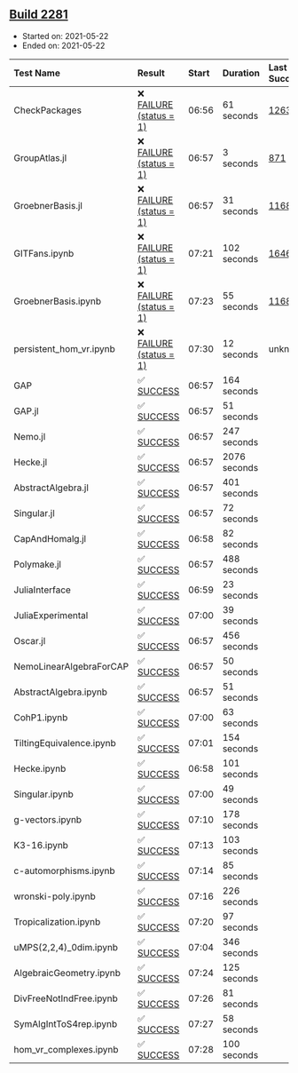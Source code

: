 ## [Build 2281](https://oscarci.mathematik.uni-kl.de/job/oscar-stable/2281/)

* Started on: 2021-05-22
* Ended on: 2021-05-22

| Test Name    | Result | Start | Duration | Last Success | First Failure |
|:-------------|:-------|:------|:---------|:-------------|:--------------|
| CheckPackages | ❌ [FAILURE (status = 1)](https://oscarci.mathematik.uni-kl.de/job/oscar-stable/2281/artifact/logs/build-2281/CheckPackages.log) | 06:56 | 61 seconds | [1263](https://oscarci.mathematik.uni-kl.de/job/oscar-stable/1263/) | [1264](https://oscarci.mathematik.uni-kl.de/job/oscar-stable/1264/) |
| GroupAtlas.jl | ❌ [FAILURE (status = 1)](https://oscarci.mathematik.uni-kl.de/job/oscar-stable/2281/artifact/logs/build-2281/GroupAtlas.jl.log) | 06:57 | 3 seconds | [871](https://oscarci.mathematik.uni-kl.de/job/oscar-stable/871/) | [872](https://oscarci.mathematik.uni-kl.de/job/oscar-stable/872/) |
| GroebnerBasis.jl | ❌ [FAILURE (status = 1)](https://oscarci.mathematik.uni-kl.de/job/oscar-stable/2281/artifact/logs/build-2281/GroebnerBasis.jl.log) | 06:57 | 31 seconds | [1168](https://oscarci.mathematik.uni-kl.de/job/oscar-stable/1168/) | [1169](https://oscarci.mathematik.uni-kl.de/job/oscar-stable/1169/) |
| GITFans.ipynb | ❌ [FAILURE (status = 1)](https://oscarci.mathematik.uni-kl.de/job/oscar-stable/2281/artifact/logs/build-2281/GITFans.ipynb.log) | 07:21 | 102 seconds | [1646](https://oscarci.mathematik.uni-kl.de/job/oscar-stable/1646/) | [1647](https://oscarci.mathematik.uni-kl.de/job/oscar-stable/1647/) |
| GroebnerBasis.ipynb | ❌ [FAILURE (status = 1)](https://oscarci.mathematik.uni-kl.de/job/oscar-stable/2281/artifact/logs/build-2281/GroebnerBasis.ipynb.log) | 07:23 | 55 seconds | [1168](https://oscarci.mathematik.uni-kl.de/job/oscar-stable/1168/) | [1169](https://oscarci.mathematik.uni-kl.de/job/oscar-stable/1169/) |
| persistent_hom_vr.ipynb | ❌ [FAILURE (status = 1)](https://oscarci.mathematik.uni-kl.de/job/oscar-stable/2281/artifact/logs/build-2281/persistent_hom_vr.ipynb.log) | 07:30 | 12 seconds | unknown | unknown |
| GAP | ✅ [SUCCESS](https://oscarci.mathematik.uni-kl.de/job/oscar-stable/2281/artifact/logs/build-2281/GAP.log) | 06:57 | 164 seconds |  |  |
| GAP.jl | ✅ [SUCCESS](https://oscarci.mathematik.uni-kl.de/job/oscar-stable/2281/artifact/logs/build-2281/GAP.jl.log) | 06:57 | 51 seconds |  |  |
| Nemo.jl | ✅ [SUCCESS](https://oscarci.mathematik.uni-kl.de/job/oscar-stable/2281/artifact/logs/build-2281/Nemo.jl.log) | 06:57 | 247 seconds |  |  |
| Hecke.jl | ✅ [SUCCESS](https://oscarci.mathematik.uni-kl.de/job/oscar-stable/2281/artifact/logs/build-2281/Hecke.jl.log) | 06:57 | 2076 seconds |  |  |
| AbstractAlgebra.jl | ✅ [SUCCESS](https://oscarci.mathematik.uni-kl.de/job/oscar-stable/2281/artifact/logs/build-2281/AbstractAlgebra.jl.log) | 06:57 | 401 seconds |  |  |
| Singular.jl | ✅ [SUCCESS](https://oscarci.mathematik.uni-kl.de/job/oscar-stable/2281/artifact/logs/build-2281/Singular.jl.log) | 06:57 | 72 seconds |  |  |
| CapAndHomalg.jl | ✅ [SUCCESS](https://oscarci.mathematik.uni-kl.de/job/oscar-stable/2281/artifact/logs/build-2281/CapAndHomalg.jl.log) | 06:58 | 82 seconds |  |  |
| Polymake.jl | ✅ [SUCCESS](https://oscarci.mathematik.uni-kl.de/job/oscar-stable/2281/artifact/logs/build-2281/Polymake.jl.log) | 06:57 | 488 seconds |  |  |
| JuliaInterface | ✅ [SUCCESS](https://oscarci.mathematik.uni-kl.de/job/oscar-stable/2281/artifact/logs/build-2281/JuliaInterface.log) | 06:59 | 23 seconds |  |  |
| JuliaExperimental | ✅ [SUCCESS](https://oscarci.mathematik.uni-kl.de/job/oscar-stable/2281/artifact/logs/build-2281/JuliaExperimental.log) | 07:00 | 39 seconds |  |  |
| Oscar.jl | ✅ [SUCCESS](https://oscarci.mathematik.uni-kl.de/job/oscar-stable/2281/artifact/logs/build-2281/Oscar.jl.log) | 06:57 | 456 seconds |  |  |
| NemoLinearAlgebraForCAP | ✅ [SUCCESS](https://oscarci.mathematik.uni-kl.de/job/oscar-stable/2281/artifact/logs/build-2281/NemoLinearAlgebraForCAP.log) | 06:57 | 50 seconds |  |  |
| AbstractAlgebra.ipynb | ✅ [SUCCESS](https://oscarci.mathematik.uni-kl.de/job/oscar-stable/2281/artifact/logs/build-2281/AbstractAlgebra.ipynb.log) | 06:57 | 51 seconds |  |  |
| CohP1.ipynb | ✅ [SUCCESS](https://oscarci.mathematik.uni-kl.de/job/oscar-stable/2281/artifact/logs/build-2281/CohP1.ipynb.log) | 07:00 | 63 seconds |  |  |
| TiltingEquivalence.ipynb | ✅ [SUCCESS](https://oscarci.mathematik.uni-kl.de/job/oscar-stable/2281/artifact/logs/build-2281/TiltingEquivalence.ipynb.log) | 07:01 | 154 seconds |  |  |
| Hecke.ipynb | ✅ [SUCCESS](https://oscarci.mathematik.uni-kl.de/job/oscar-stable/2281/artifact/logs/build-2281/Hecke.ipynb.log) | 06:58 | 101 seconds |  |  |
| Singular.ipynb | ✅ [SUCCESS](https://oscarci.mathematik.uni-kl.de/job/oscar-stable/2281/artifact/logs/build-2281/Singular.ipynb.log) | 07:00 | 49 seconds |  |  |
| g-vectors.ipynb | ✅ [SUCCESS](https://oscarci.mathematik.uni-kl.de/job/oscar-stable/2281/artifact/logs/build-2281/g-vectors.ipynb.log) | 07:10 | 178 seconds |  |  |
| K3-16.ipynb | ✅ [SUCCESS](https://oscarci.mathematik.uni-kl.de/job/oscar-stable/2281/artifact/logs/build-2281/K3-16.ipynb.log) | 07:13 | 103 seconds |  |  |
| c-automorphisms.ipynb | ✅ [SUCCESS](https://oscarci.mathematik.uni-kl.de/job/oscar-stable/2281/artifact/logs/build-2281/c-automorphisms.ipynb.log) | 07:14 | 85 seconds |  |  |
| wronski-poly.ipynb | ✅ [SUCCESS](https://oscarci.mathematik.uni-kl.de/job/oscar-stable/2281/artifact/logs/build-2281/wronski-poly.ipynb.log) | 07:16 | 226 seconds |  |  |
| Tropicalization.ipynb | ✅ [SUCCESS](https://oscarci.mathematik.uni-kl.de/job/oscar-stable/2281/artifact/logs/build-2281/Tropicalization.ipynb.log) | 07:20 | 97 seconds |  |  |
| uMPS(2,2,4)_0dim.ipynb | ✅ [SUCCESS](https://oscarci.mathematik.uni-kl.de/job/oscar-stable/2281/artifact/logs/build-2281/uMPS-2-2-4-_0dim.ipynb.log) | 07:04 | 346 seconds |  |  |
| AlgebraicGeometry.ipynb | ✅ [SUCCESS](https://oscarci.mathematik.uni-kl.de/job/oscar-stable/2281/artifact/logs/build-2281/AlgebraicGeometry.ipynb.log) | 07:24 | 125 seconds |  |  |
| DivFreeNotIndFree.ipynb | ✅ [SUCCESS](https://oscarci.mathematik.uni-kl.de/job/oscar-stable/2281/artifact/logs/build-2281/DivFreeNotIndFree.ipynb.log) | 07:26 | 81 seconds |  |  |
| SymAlgIntToS4rep.ipynb | ✅ [SUCCESS](https://oscarci.mathematik.uni-kl.de/job/oscar-stable/2281/artifact/logs/build-2281/SymAlgIntToS4rep.ipynb.log) | 07:27 | 58 seconds |  |  |
| hom_vr_complexes.ipynb | ✅ [SUCCESS](https://oscarci.mathematik.uni-kl.de/job/oscar-stable/2281/artifact/logs/build-2281/hom_vr_complexes.ipynb.log) | 07:28 | 100 seconds |  |  |
